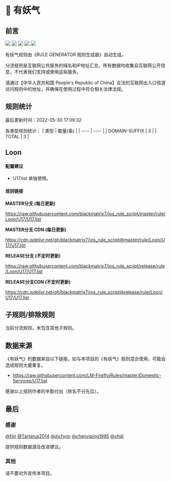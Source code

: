 # 🧸 有妖气

## 前言

![](https://shields.io/badge/-移除重复规则-ff69b4) ![](https://shields.io/badge/-DOMAIN与DOMAIN--SUFFIX合并-green) ![](https://shields.io/badge/-DOMAIN--SUFFIX间合并-critical) ![](https://shields.io/badge/-DOMAIN--SUFFIX与DOMAIN--KEYWORD合并-blue) ![](https://shields.io/badge/-IP--CIDR(6)合并-blueviolet) 

有妖气规则由《RULE GENERATOR 规则生成器》自动生成。

分流规则是互联网公共服务的域名和IP地址汇总，所有数据均收集自互联网公开信息，不代表我们支持或使用这些服务。

请通过【中华人民共和国 People's Republic of China】合法的互联网出入口信道访问规则中的地址，并确保在使用过程中符合相关法律法规。

## 规则统计

最后更新时间：2022-05-30 17:09:32

各类型规则统计：
| 类型 | 数量(条)  | 
| ---- | ----  |
| DOMAIN-SUFFIX | 3  | 
| TOTAL | 3  | 


## Loon 

#### 配置建议
- U17.list 单独使用。

#### 规则链接
**MASTER分支 (每日更新)**

https://raw.githubusercontent.com/blackmatrix7/ios_rule_script/master/rule/Loon/U17/U17.list

**MASTER分支 CDN (每日更新)**

https://cdn.jsdelivr.net/gh/blackmatrix7/ios_rule_script@master/rule/Loon/U17/U17.list

**RELEASE分支 (不定时更新)**

https://raw.githubusercontent.com/blackmatrix7/ios_rule_script/release/rule/Loon/U17/U17.list

**RELEASE分支CDN (不定时更新)**

https://cdn.jsdelivr.net/gh/blackmatrix7/ios_rule_script@release/rule/Loon/U17/U17.list

## 子规则/排除规则


当前分流规则，未包含其他子规则。

## 数据来源

《有妖气》的数据来自以下链接，如与本项目的《有妖气》规则混合使用，可能会造成规则大量重复。

- https://raw.githubusercontent.com/LM-Firefly/Rules/master/Domestic-Services/U17.list


感谢以上规则作者的辛勤付出（排名不分先后）。

## 最后

### 感谢

[@fiiir](https://github.com/fiiir) [@Tartarus2014](https://github.com/Tartarus2014) [@zjcfynn](https://github.com/zjcfynn) [@chenyiping1995](https://github.com/chenyiping1995) [@vhdj](https://github.com/vhdj)

提供规则数据源及改进建议。

### 其他

请不要对外宣传本项目。